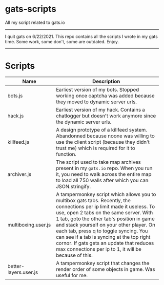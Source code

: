 # gats-scripts
All my script related to gats.io
___
I quit gats on 6/22/2021. This repo contains all the scripts I wrote in my gats time. Some work, some don't, some are outdated. Enjoy.
___
# Scripts
| Name | Description |
| ---- | ----------- |
| bots.js | Earliest version of my bots. Stopped working once captcha was added because they moved to dynamic server urls. |
| hack.js | Earliest version of my hack. Contains a chatlogger but doesn't work anymore since the dynamic server urls. |
| killfeed.js | A design prototype of a killfeed system. Abandonned because noone was willing to use the client script (because they didn't trust me) which is required for it to function. |
| archiver.js | The script used to take map archives present in my `gats.io` repo. When you run it, you need to walk across the entire map to load all 750 walls after which you can JSON.stringify. |
| multiboxing.user.js | A tampermonkey script which allows you to multibox gats tabs. Recently, the connections per ip limit made it useless. To use, open 2 tabs on the same server. With 1 tab, goto the other tab's position in game and stack yourself on your other player. On each tab, press q to toggle syncing. You can see if a tab is syncing at the top right cornor. If gats gets an update that reduces max connections per ip to 1, it will be because of this. |
| better-layers.user.js | A tampermonkey script that changes the render order of some objects in game. Was useful for me. |
